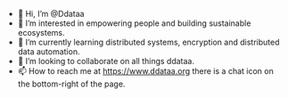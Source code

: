 - 👋 Hi, I’m @Ddataa
- 👀 I’m interested in empowering people and building sustainable ecosystems.
- 🌱 I’m currently learning distributed systems, encryption and distributed data automation.
- 💞️ I’m looking to collaborate on all things ddataa.
- 📫 How to reach me at https://www.ddataa.org there is a chat icon on the bottom-right of the page.
